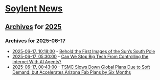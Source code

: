 # [Soylent News](../../../README.md)

## [Archives](../../index.md) for [2025](../index.md)

### [Archives](../../index.md) for [2025-06-17](index.md)

* [2025-06-17, 10:18:00](https://soylentnews.org/article.pl?sid=25/06/16/0131240&from=rss) - [Behold the First Images of the Sun’s South Pole](https://soylentnews.org/article.pl?sid=25/06/16/0131240&from=rss)
* [2025-06-17, 05:30:00](https://soylentnews.org/article.pl?sid=25/06/16/0115212&from=rss) - [Can We Stop Big Tech From Controlling the Internet With AI Agents?](https://soylentnews.org/article.pl?sid=25/06/16/0115212&from=rss)
* [2025-06-17, 00:43:00](https://soylentnews.org/article.pl?sid=25/06/16/016221&from=rss) - [TSMC Slows Down Global Plans Due to Soft Demand, but Accelerates Arizona Fab Plans by Six Months](https://soylentnews.org/article.pl?sid=25/06/16/016221&from=rss)
